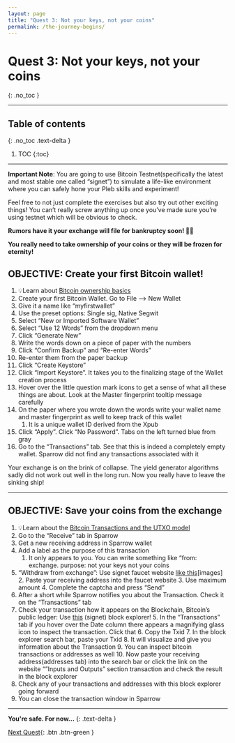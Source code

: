 ```yaml
---
layout: page
title: "Quest 3: Not your keys, not your coins"
permalink: /the-journey-begins/
---
```


# Quest 3: Not your keys, not your coins
{: .no_toc }

---

## Table of contents
{: .no_toc .text-delta }

1. TOC
{:toc}

---

**Important Note**: You are going to use Bitcoin Testnet(specifically the latest and most stable one called “signet”) to simulate a life-like environment where you can safely hone your Pleb skills and experiment!

Feel free to not just complete the exercises but also try out other exciting things! You can’t really screw anything up once you’ve made sure you’re using testnet which will be obvious to check.

**Rumors have it your exchange will file for bankruptcy soon! 💱💸**

**You really need to take ownership of your coins or they will be frozen for eternity!**

## OBJECTIVE: Create your first Bitcoin wallet!
1. 💡Learn about [Bitcoin ownership basics](/pleb-lessons/#bitcoin-ownership)
2. Create your first Bitcoin Wallet. Go to File --> New Wallet
3. Give it a name like “myfirstwallet”
4. Use the preset options: Single sig, Native Segwit
5. Select  “New or Imported Software Wallet”
6. Select “Use 12 Words” from the dropdown menu
7. Click “Generate New”
8. Write the words down on a piece of paper with the numbers
9. Click “Confirm Backup” and “Re-enter Words”
10. Re-enter them from the paper backup
11. Click “Create Keystore”
12. Click “Import Keystore”. It takes you to the finalizing stage of the Wallet creation process
13. Hover over the little question mark icons to get a sense of what all these things are about. Look at the Master fingerprint tooltip message carefully
14. On the paper where you wrote down the words write your wallet name and master fingerprint as well to keep track of this wallet
    1. It is a unique wallet ID derived from the Xpub
15. Click “Apply”. Click “No Password”. Tabs on the left turned blue from gray
16. Go to the “Transactions” tab. See that this is indeed a completely empty wallet. Sparrow did not find any transactions associated with it

Your exchange is on the brink of collapse. The yield generator algorithms sadly did not work out well in the long run. Now you really have to leave the sinking ship!

---

## OBJECTIVE: Save your coins from the exchange
1. 💡Learn about the [Bitcoin Transactions and the UTXO model](/pleb-lessons/#bitcoin-transactions-and-the-utxo-model)
2. Go to the “Receive” tab in Sparrow
3. Get a new receiving address in Sparrow wallet
4. Add a label as the purpose of this transaction
    1. It only appears to you. You can write something like “from: exchange. purpose: not your keys not your coins
5. “Withdraw from exchange”: Use signet faucet website [like this](https://signetfaucet.com/)[images]
    2. Paste your receiving address into the faucet website
    3. Use maximum amount
    4. Complete the captcha and press “Send”
6. After a short while Sparrow notifies you about the Transaction. Check it on the “Transactions” tab
7. Check your transaction how it appears on the Blockchain, Bitcoin’s public ledger: Use [this](https://mempool.space/signet) (signet) block explorer!
    5. In the “Transactions” tab if you hover over the Date column there appears a magnifying glass icon to inspect the transaction. Click that
    6. Copy the Txid
    7. In the block explorer search bar, paste your Txid
    8. It will visualize and give you information about the Transaction
    9. You can inspect bitcoin transactions or addresses as well
    10. Now paste your receiving address(addresses tab) into the search bar or click the link on the website “”Inputs and Outputs” section transaction and check the result in the block explorer
8. Check any of your transactions and addresses with this block explorer going forward
9. You can close the transaction window in Sparrow

---

**You're safe. For now...**
{: .text-delta }

[Next Quest](/a-fool-and-his-bitcoin/){: .btn .btn-green }
